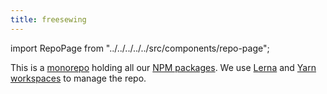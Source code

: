 ```yaml
---
title: freesewing
---
```


import RepoPage from "../../../../../src/components/repo-page";

<RepoPage repo="freesewing" />

This is a [monorepo](https://en.wikipedia.org/wiki/Monorepo) holding all our [NPM packages](/reference/packages/). We use [Lerna](https://lerna.js.org/) and [Yarn workspaces](https://yarnpkg.com/en/docs/workspaces) to manage the repo.

<ReadMore root="/reference/packages/" title="List of NPM packages in this repository"/>
